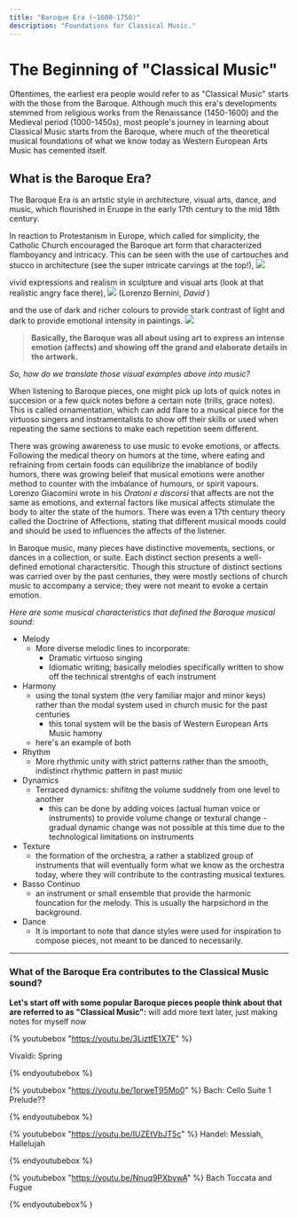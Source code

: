 ```yaml
---
title: "Baroque Era (~1600-1750)"
description: "Foundations for Classical Music."
---
```

# The Beginning of "Classical Music"
Oftentimes, the earliest era people would refer to as "Classical Music" starts with the those from the Baroque. Although much this era's developments stemmed from religious works from the Renaissance (1450-1600) and the Medieval period (1000-1450s), most people's journey in learning about Classical Music starts from the Baroque, where much of the theoretical musical foundations of what we know today as Western European Arts Music has cemented itself. 

## What is the Baroque Era?
The Baroque Era is an artstic style in architecture, visual arts, dance, and music, which flourished in Eruope in the early 17th century to the mid 18th century.

In reaction to Protestanism in Europe, which called for simplicity, the Catholic Church encouraged the Baroque art form that characterized flamboyancy and intricacy. 
This can be seen with the use of cartouches and stucco in architecture (see the super intricate carvings at the top!), ![](https://previews.123rf.com/images/etienjones/etienjones1203/etienjones120300029/12903714-vista-interior-de-la-decoraci%C3%B3n-de-estuco-en-estilo-barroco-de-alta.jpg)

vivid expressions and realism in sculpture and visual arts (look at that realistic angry face there), ![](https://upload.wikimedia.org/wikipedia/commons/thumb/d/da/%D0%94%D0%B6%D0%BE%D0%B2%D0%B0%D0%BD%D0%BD%D0%B8_%D0%9B%D0%BE%D1%80%D0%B5%D0%BD%D1%86%D0%BE_%D0%91%D0%B5%D1%80%D0%BD%D0%B8%D0%BD%D0%B8._%D0%94%D0%B0%D0%B2%D0%B8%D0%B4._01.JPG/300px-%D0%94%D0%B6%D0%BE%D0%B2%D0%B0%D0%BD%D0%BD%D0%B8_%D0%9B%D0%BE%D1%80%D0%B5%D0%BD%D1%86%D0%BE_%D0%91%D0%B5%D1%80%D0%BD%D0%B8%D0%BD%D0%B8._%D0%94%D0%B0%D0%B2%D0%B8%D0%B4._01.JPG) (Lorenzo Bernini, _David_ )

and the use of dark and richer colours to provide stark contrast of light and dark to provide emotional intensity in paintings.
![](https://upload.wikimedia.org/wikipedia/commons/thumb/4/48/The_Calling_of_Saint_Matthew-Caravaggo_%281599-1600%29.jpg/450px-The_Calling_of_Saint_Matthew-Caravaggo_%281599-1600%29.jpg)

> **Basically, the Baroque was all about using art to express an intense emotion (affects) and showing off the grand and elaborate details in the artwork.**

_So, how do we translate those visual examples above into music?_ 

When listening to Baroque pieces, one might pick up lots of quick notes in succesion or a few quick notes before a certain note (trills, grace notes). This is called ornamentation, which can add flare to a musical piece for the virtuoso singers and instramentalists to show off their skills or used when repeating the same sections to make each repetition seem different.

There was growing awareness to use music to evoke emotions, or affects. Following the medical theory on humors at the time, where eating and refraining from certain foods can equilibrize the imablance of bodily humors, there was growing beleif that musical emotions were another method to counter with the imbalance of humours, or spirit vapours. Lorenzo Giacomini wrote in his _Oratoni e discorsi_ that affects are not the same as emotions, and external factors like musical affects stimulate the body to alter the state of the humors. There was even a 17th century theory called the Doctrine of Affections, stating that different musical moods could and should be used to influences the affects of the listener.

In Baroque music, many pieces have distinctive movements, sections, or dances in a collection, or suite. Each distinct section presents a well-defined emotional charactersitic. Though this structure of distinct sections was carried over by the past centuries, they were mostly sections of church music to accompany a service; they were not meant to evoke a certain emotion.   

_Here are some musical characteristics that defined the Baroque musical sound:_

- Melody
    - More diverse melodic lines to incorporate:
        - Dramatic virtuoso singing
        - Idiomatic writing; basically melodies specifically written to show off the technical strentghs of each instrument
- Harmony
    - using the tonal system (the very familiar major and minor keys) rather than the modal system used in church music for the past centuries
        - this tonal system will be the basis of Western European Arts Music hamony
    - here's an example of both 
- Rhythm
    - More rhythmic unity with strict patterns rather than the smooth, indistinct rhythmic pattern in past music
- Dynamics
    - Terraced dynamics: shifitng the volume suddnely from one level to another
        - this can be done by adding voices (actual human voice or instruments) to provide volume change or textural change
        -gradual dynamic change was not possible at this time due to the technological limitations on instruments 
- Texture
    - the formation of the orchestra, a rather a stablized group of instruments that will eventually form what we know as the orchestra today, where they will contribute to the contrasting musical textures.
- Basso Continuo
    - an instrument or small ensemble that provide the harmonic founcation for the melody. This is usually the harpsichord in the background.
- Dance
    - It is important to note that dance styles were used for inspiration to compose pieces, not meant to be danced to necessarily.
 
---

### What of the Baroque Era contributes to the Classical Music sound? 

**Let's start off with some popular Baroque pieces people think about that are referred to as "Classical Music":**
will add more text later, just making notes for myself now

{% youtubebox "https://youtu.be/3LiztfE1X7E" %} 

Vivaldi: Spring

{% endyoutubebox %} 

{% youtubebox "https://youtu.be/1prweT95Mo0" %} 
Bach: Cello Suite 1 Prelude??

{% endyoutubebox %} 

{% youtubebox "https://youtu.be/IUZEtVbJT5c" %} 
Handel: Messiah, Hallelujah

{% endyoutubebox %} 

{% youtubebox "https://youtu.be/Nnuq9PXbywA" %} 
Bach Toccata and Fugue

{% endyoutubebox% }












